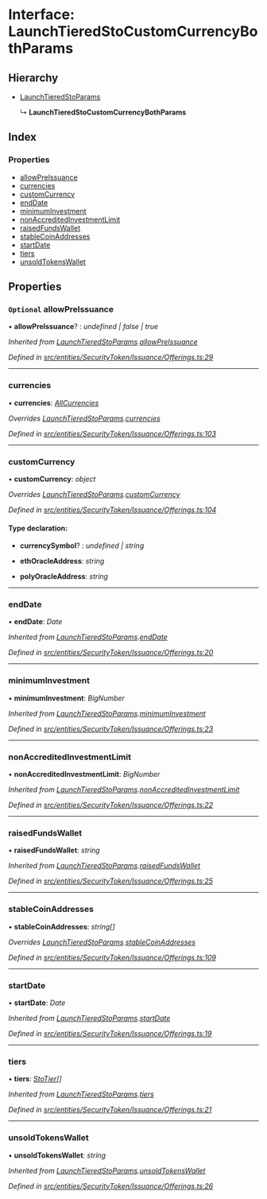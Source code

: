 # Interface: LaunchTieredStoCustomCurrencyBothParams

## Hierarchy

- [LaunchTieredStoParams](_entities_securitytoken_issuance_offerings_.launchtieredstoparams.md)

  ↳ **LaunchTieredStoCustomCurrencyBothParams**

## Index

### Properties

- [allowPreIssuance](_entities_securitytoken_issuance_offerings_.launchtieredstocustomcurrencybothparams.md#optional-allowpreissuance)
- [currencies](_entities_securitytoken_issuance_offerings_.launchtieredstocustomcurrencybothparams.md#currencies)
- [customCurrency](_entities_securitytoken_issuance_offerings_.launchtieredstocustomcurrencybothparams.md#customcurrency)
- [endDate](_entities_securitytoken_issuance_offerings_.launchtieredstocustomcurrencybothparams.md#enddate)
- [minimumInvestment](_entities_securitytoken_issuance_offerings_.launchtieredstocustomcurrencybothparams.md#minimuminvestment)
- [nonAccreditedInvestmentLimit](_entities_securitytoken_issuance_offerings_.launchtieredstocustomcurrencybothparams.md#nonaccreditedinvestmentlimit)
- [raisedFundsWallet](_entities_securitytoken_issuance_offerings_.launchtieredstocustomcurrencybothparams.md#raisedfundswallet)
- [stableCoinAddresses](_entities_securitytoken_issuance_offerings_.launchtieredstocustomcurrencybothparams.md#stablecoinaddresses)
- [startDate](_entities_securitytoken_issuance_offerings_.launchtieredstocustomcurrencybothparams.md#startdate)
- [tiers](_entities_securitytoken_issuance_offerings_.launchtieredstocustomcurrencybothparams.md#tiers)
- [unsoldTokensWallet](_entities_securitytoken_issuance_offerings_.launchtieredstocustomcurrencybothparams.md#unsoldtokenswallet)

## Properties

### `Optional` allowPreIssuance

• **allowPreIssuance**? : _undefined | false | true_

_Inherited from [LaunchTieredStoParams](_entities_securitytoken_issuance_offerings_.launchtieredstoparams.md).[allowPreIssuance](_entities_securitytoken_issuance_offerings_.launchtieredstoparams.md#optional-allowpreissuance)_

_Defined in [src/entities/SecurityToken/Issuance/Offerings.ts:29](https://github.com/PolymathNetwork/polymath-sdk/blob/d80c6e9/src/entities/SecurityToken/Issuance/Offerings.ts#L29)_

---

### currencies

• **currencies**: _[AllCurrencies](../modules/_entities_securitytoken_issuance_offerings_.md#allcurrencies)_

_Overrides [LaunchTieredStoParams](_entities_securitytoken_issuance_offerings_.launchtieredstoparams.md).[currencies](_entities_securitytoken_issuance_offerings_.launchtieredstoparams.md#currencies)_

_Defined in [src/entities/SecurityToken/Issuance/Offerings.ts:103](https://github.com/PolymathNetwork/polymath-sdk/blob/d80c6e9/src/entities/SecurityToken/Issuance/Offerings.ts#L103)_

---

### customCurrency

• **customCurrency**: _object_

_Overrides [LaunchTieredStoParams](_entities_securitytoken_issuance_offerings_.launchtieredstoparams.md).[customCurrency](_entities_securitytoken_issuance_offerings_.launchtieredstoparams.md#optional-customcurrency)_

_Defined in [src/entities/SecurityToken/Issuance/Offerings.ts:104](https://github.com/PolymathNetwork/polymath-sdk/blob/d80c6e9/src/entities/SecurityToken/Issuance/Offerings.ts#L104)_

#### Type declaration:

- **currencySymbol**? : _undefined | string_

- **ethOracleAddress**: _string_

- **polyOracleAddress**: _string_

---

### endDate

• **endDate**: _Date_

_Inherited from [LaunchTieredStoParams](_entities_securitytoken_issuance_offerings_.launchtieredstoparams.md).[endDate](_entities_securitytoken_issuance_offerings_.launchtieredstoparams.md#enddate)_

_Defined in [src/entities/SecurityToken/Issuance/Offerings.ts:20](https://github.com/PolymathNetwork/polymath-sdk/blob/d80c6e9/src/entities/SecurityToken/Issuance/Offerings.ts#L20)_

---

### minimumInvestment

• **minimumInvestment**: _BigNumber_

_Inherited from [LaunchTieredStoParams](_entities_securitytoken_issuance_offerings_.launchtieredstoparams.md).[minimumInvestment](_entities_securitytoken_issuance_offerings_.launchtieredstoparams.md#minimuminvestment)_

_Defined in [src/entities/SecurityToken/Issuance/Offerings.ts:23](https://github.com/PolymathNetwork/polymath-sdk/blob/d80c6e9/src/entities/SecurityToken/Issuance/Offerings.ts#L23)_

---

### nonAccreditedInvestmentLimit

• **nonAccreditedInvestmentLimit**: _BigNumber_

_Inherited from [LaunchTieredStoParams](_entities_securitytoken_issuance_offerings_.launchtieredstoparams.md).[nonAccreditedInvestmentLimit](_entities_securitytoken_issuance_offerings_.launchtieredstoparams.md#nonaccreditedinvestmentlimit)_

_Defined in [src/entities/SecurityToken/Issuance/Offerings.ts:22](https://github.com/PolymathNetwork/polymath-sdk/blob/d80c6e9/src/entities/SecurityToken/Issuance/Offerings.ts#L22)_

---

### raisedFundsWallet

• **raisedFundsWallet**: _string_

_Inherited from [LaunchTieredStoParams](_entities_securitytoken_issuance_offerings_.launchtieredstoparams.md).[raisedFundsWallet](_entities_securitytoken_issuance_offerings_.launchtieredstoparams.md#raisedfundswallet)_

_Defined in [src/entities/SecurityToken/Issuance/Offerings.ts:25](https://github.com/PolymathNetwork/polymath-sdk/blob/d80c6e9/src/entities/SecurityToken/Issuance/Offerings.ts#L25)_

---

### stableCoinAddresses

• **stableCoinAddresses**: _string[]_

_Overrides [LaunchTieredStoParams](_entities_securitytoken_issuance_offerings_.launchtieredstoparams.md).[stableCoinAddresses](_entities_securitytoken_issuance_offerings_.launchtieredstoparams.md#optional-stablecoinaddresses)_

_Defined in [src/entities/SecurityToken/Issuance/Offerings.ts:109](https://github.com/PolymathNetwork/polymath-sdk/blob/d80c6e9/src/entities/SecurityToken/Issuance/Offerings.ts#L109)_

---

### startDate

• **startDate**: _Date_

_Inherited from [LaunchTieredStoParams](_entities_securitytoken_issuance_offerings_.launchtieredstoparams.md).[startDate](_entities_securitytoken_issuance_offerings_.launchtieredstoparams.md#startdate)_

_Defined in [src/entities/SecurityToken/Issuance/Offerings.ts:19](https://github.com/PolymathNetwork/polymath-sdk/blob/d80c6e9/src/entities/SecurityToken/Issuance/Offerings.ts#L19)_

---

### tiers

• **tiers**: _[StoTier](_types_index_.stotier.md)[]_

_Inherited from [LaunchTieredStoParams](_entities_securitytoken_issuance_offerings_.launchtieredstoparams.md).[tiers](_entities_securitytoken_issuance_offerings_.launchtieredstoparams.md#tiers)_

_Defined in [src/entities/SecurityToken/Issuance/Offerings.ts:21](https://github.com/PolymathNetwork/polymath-sdk/blob/d80c6e9/src/entities/SecurityToken/Issuance/Offerings.ts#L21)_

---

### unsoldTokensWallet

• **unsoldTokensWallet**: _string_

_Inherited from [LaunchTieredStoParams](_entities_securitytoken_issuance_offerings_.launchtieredstoparams.md).[unsoldTokensWallet](_entities_securitytoken_issuance_offerings_.launchtieredstoparams.md#unsoldtokenswallet)_

_Defined in [src/entities/SecurityToken/Issuance/Offerings.ts:26](https://github.com/PolymathNetwork/polymath-sdk/blob/d80c6e9/src/entities/SecurityToken/Issuance/Offerings.ts#L26)_
